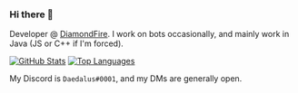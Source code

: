 ### Hi there 👋

Developer @ [DiamondFire](mcdiamondfire.com). I work on bots occasionally, and mainly work in Java (JS or C++ if I'm forced).

[![GitHub Stats](https://github-readme-stats.vercel.app/api?username=RedstoneDaedalus&show_icons=true&count_private=true&hide=stars,issues)](https://github.com/anuraghazra/github-readme-stats) 
[![Top Languages](https://github-readme-stats.vercel.app/api/top-langs/?username=RedstoneDaedalus&layout=compact)](https://github.com/anuraghazra/github-readme-stats)


My Discord is `Daedalus#0001`, and my DMs are generally open. 
